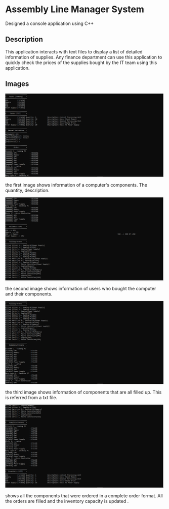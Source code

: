 # Assembly Line Manager System

Designed a console application using C++ 


## Description

This application interacts with text files to display a list of detailed information of supplies. Any finance department can use this application to quickly check the prices of the supplies bought by the IT team using this application.


## Images
<img src="images/firstImage.PNG" alt="first image after run" width="500">

the first image shows information of a computer's components. The quantity, description.


<img src="images/secondImage.PNG" alt="second image after run" width="500">

the second image shows information of users who bought the computer and their components.

<img src="images/thirdImage.PNG" alt="third image after run" width="500">

the third image shows information of components that are all filled up. This is referred from a txt file.

<img src="images/forthImage.PNG" alt="forth image after run" width="500">

shows all the components that were ordered in a complete order format. All the orders are filled and the inventory capacity is updated .
